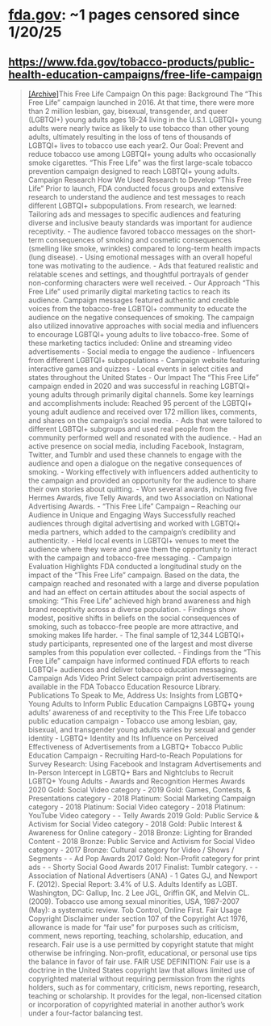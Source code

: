 



# [fda.gov](fda.gov): ~1 pages censored since 1/20/25

## https://www.fda.gov/tobacco-products/public-health-education-campaigns/free-life-campaign


> [[Archive]](https://web.archive.org/web/20240000000000*/https://www.fda.gov/tobacco-products/public-health-education-campaigns/free-life-campaign)This Free Life Campaign On this page: Background The “This Free Life” campaign launched in 2016. At that time, there were more than 2 million lesbian, gay, bisexual, transgender, and queer (LGBTQI+) young adults ages 18-24 living in the U.S.1. LGBTQI+ young adults were nearly twice as likely to use tobacco than other young adults, ultimately resulting in the loss of tens of thousands of LGBTQI+ lives to tobacco use each year2. Our Goal: Prevent and reduce tobacco use among LGBTQI+ young adults who occasionally smoke cigarettes. “This Free Life” was the first large-scale tobacco prevention campaign designed to reach LGBTQI+ young adults. Campaign Research How We Used Research to Develop “This Free Life” Prior to launch, FDA conducted focus groups and extensive research to understand the audience and test messages to reach different LGBTQI+ subpopulations. From research, we learned: Tailoring ads and messages to specific audiences and featuring diverse and inclusive beauty standards was important for audience receptivity. - The audience favored tobacco messages on the short-term consequences of smoking and cosmetic consequences (smelling like smoke, wrinkles) compared to long-term health impacts (lung disease). - Using emotional messages with an overall hopeful tone was motivating to the audience. - Ads that featured realistic and relatable scenes and settings, and thoughtful portrayals of gender non-conforming characters were well received. - Our Approach “This Free Life” used primarily digital marketing tactics to reach its audience. Campaign messages featured authentic and credible voices from the tobacco-free LGBTQI+ community to educate the audience on the negative consequences of smoking. The campaign also utilized innovative approaches with social media and influencers to encourage LGBTQI+ young adults to live tobacco-free. Some of these marketing tactics included: Online and streaming video advertisements - Social media to engage the audience - Influencers from different LGBTQI+ subpopulations - Campaign website featuring interactive games and quizzes - Local events in select cities and states throughout the United States - Our Impact The “This Free Life” campaign ended in 2020 and was successful in reaching LGBTQI+ young adults through primarily digital channels. Some key learnings and accomplishments include: Reached 95 percent of the LGBTQI+ young adult audience and received over 172 million likes, comments, and shares on the campaign’s social media. - Ads that were tailored to different LGBTQI+ subgroups and used real people from the community performed well and resonated with the audience. - Had an active presence on social media, including Facebook, Instagram, Twitter, and Tumblr and used these channels to engage with the audience and open a dialogue on the negative consequences of smoking. - Working effectively with influencers added authenticity to the campaign and provided an opportunity for the audience to share their own stories about quitting. - Won several awards, including five Hermes Awards, five Telly Awards, and two Association on National Advertising Awards. - “This Free Life” Campaign – Reaching our Audience in Unique and Engaging Ways Successfully reached audiences through digital advertising and worked with LGBTQI+ media partners, which added to the campaign’s credibility and authenticity. - Held local events in LGBTQI+ venues to meet the audience where they were and gave them the opportunity to interact with the campaign and tobacco-free messaging. - Campaign Evaluation Highlights FDA conducted a longitudinal study on the impact of the “This Free Life” campaign. Based on the data, the campaign reached and resonated with a large and diverse population and had an effect on certain attitudes about the social aspects of smoking: “This Free Life” achieved high brand awareness and high brand receptivity across a diverse population. - Findings show modest, positive shifts in beliefs on the social consequences of smoking, such as tobacco-free people are more attractive, and smoking makes life harder. - The final sample of 12,344 LGBTQI+ study participants, represented one of the largest and most diverse samples from this population ever collected. - Findings from the “This Free Life” campaign have informed continued FDA efforts to reach LGBTQI+ audiences and deliver tobacco education messaging. Campaign Ads Video Print Select campaign print advertisements are available in the FDA Tobacco Education Resource Library. Publications To Speak to Me, Address Us: Insights from LGBTQ+ Young Adults to Inform Public Education Campaigns LGBTQ+ young adults’ awareness of and receptivity to the This Free Life tobacco public education campaign - Tobacco use among lesbian, gay, bisexual, and transgender young adults varies by sexual and gender identity - LGBTQ+ Identity and Its Influence on Perceived Effectiveness of Advertisements from a LGBTQ+ Tobacco Public Education Campaign - Recruiting Hard-to-Reach Populations for Survey Research: Using Facebook and Instagram Advertisements and In-Person Intercept in LGBTQ+ Bars and Nightclubs to Recruit LGBTQ+ Young Adults - Awards and Recognition Hermes Awards 2020 Gold: Social Video category - 2019 Gold: Games, Contests, & Presentations category - 2018 Platinum: Social Marketing Campaign category - 2018 Platinum: Social Video category - 2018 Platinum: YouTube Video category - - Telly Awards 2019 Gold: Public Service & Activism for Social Video category - 2018 Gold: Public Interest & Awareness for Online category - 2018 Bronze: Lighting for Branded Content - 2018 Bronze: Public Service and Activism for Social Video category - 2017 Bronze: Cultural category for Video / Shows / Segments - - Ad Pop Awards 2017 Gold: Non-Profit category for print ads - - Shorty Social Good Awards 2017 Finalist: Tumblr category. - - Association of National Advertisers (ANA) - 1 Gates GJ, and Newport F. (2012). Special Report: 3.4% of U.S. Adults Identify as LGBT. Washington, DC: Gallup, Inc. 2 Lee JGL, Griffin GK, and Melvin CL. (2009). Tobacco use among sexual minorities, USA, 1987-2007 (May): a systematic review. Tob Control, Online First. Fair Usage Copyright Disclaimer under section 107 of the Copyright Act 1976, allowance is made for “fair use” for purposes such as criticism, comment, news reporting, teaching, scholarship, education, and research. Fair use is a use permitted by copyright statute that might otherwise be infringing. Non-profit, educational, or personal use tips the balance in favor of fair use. FAIR USE DEFINITION: Fair use is a doctrine in the United States copyright law that allows limited use of copyrighted material without requiring permission from the rights holders, such as for commentary, criticism, news reporting, research, teaching or scholarship. It provides for the legal, non-licensed citation or incorporation of copyrighted material in another author’s work under a four-factor balancing test.